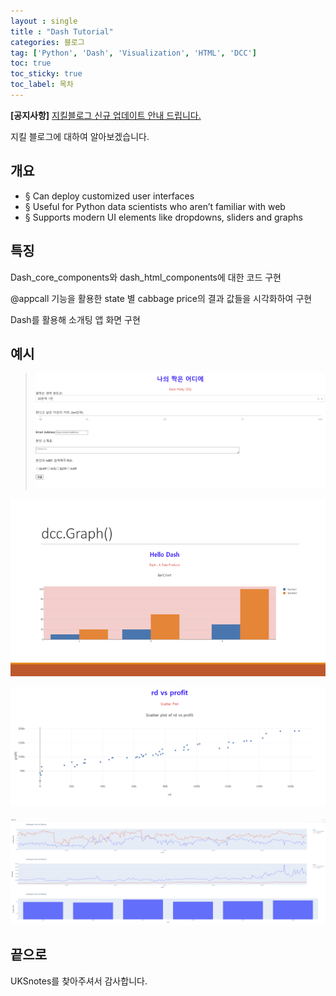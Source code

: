 ```yaml
---
layout : single
title : "Dash Tutorial"
categories: 블로그
tag: ['Python', 'Dash', 'Visualization', 'HTML', 'DCC']
toc: true
toc_sticky: true
toc_label: 목차
---
```


**[공지사항]** [지킬블로그 신규 업데이트 안내 드립니다.](https://mmistakes.github.io/minimal-mistakes/docs/quick-start-guide/)

지킬 블로그에 대하여 알아보겠습니다.


## 개요

- § Can deploy customized user interfaces 
- § Useful for Python data scientists who aren’t familiar with web
- § Supports modern UI elements like dropdowns, sliders and graphs


## 특징

Dash_core_components와 dash_html_components에 대한 코드 구현 

@appcall 기능을 활용한 state 별 cabbage price의 결과 값들을 시각화하여 구현

Dash를 활용해 소개팅 앱 화면 구현



## 예시

> ![image-20230304214006664](../images/2023-02-26-first/image-20230304214006664.png)



![image-20230304214023624](../images/2023-02-26-first/image-20230304214023624.png)



![image-20230304214038460](../images/2023-02-26-first/image-20230304214038460.png)

![image-20230304214054101](../images/2023-02-26-first/image-20230304214054101.png)




## 끝으로

UKSnotes를 찾아주셔서 감사합니다.

